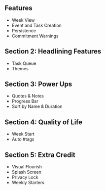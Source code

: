 ## Features

- Week View
- Event and Task Creation
- Persistence
- Commitment Warnings

## Section 2: Headlining Features
- Task Queue
- Themes

## Section 3: Power Ups
- Quotes & Notes
- Progress Bar
- Sort by Name & Duration

## Section 4: Quality of Life
- Week Start
- Auto #tags

## Section 5: Extra Credit
- Visual Flourish
- Splash Screen
- Privacy Lock
- Weekly Starters
